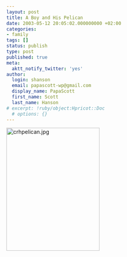 ```yaml
---
layout: post
title: A Boy and His Pelican
date: 2003-05-12 20:05:02.000000000 +02:00
categories:
- family
tags: []
status: publish
type: post
published: true
meta:
  aktt_notify_twitter: 'yes'
author:
  login: shanson
  email: papascott-wp@gmail.com
  display_name: PapaScott
  first_name: Scott
  last_name: Hanson
# excerpt: !ruby/object:Hpricot::Doc
  # options: {}
---
```

<p><img alt="crhpelican.jpg" src="http://www.papascott.de/wordpress/wp-content/uploads/2003/05/crhpelican.jpg" width="244" height="323" border="0" /></p>
